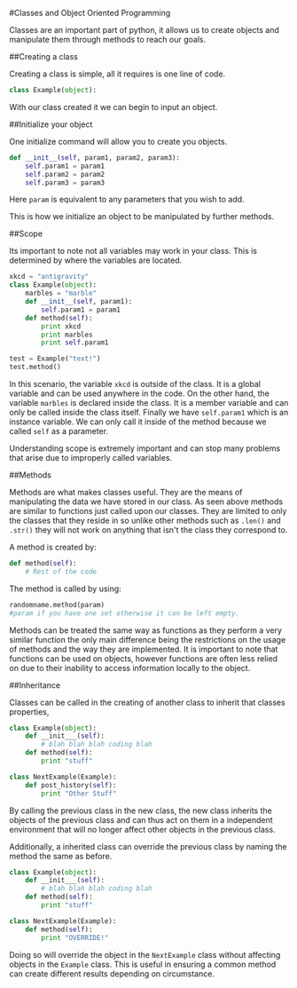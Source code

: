 #Classes and Object Oriented Programming

Classes are an important part of python, it allows us to create objects and manipulate them through methods to reach our goals.

##Creating a class

Creating a class is simple, all it requires is one line of code.
``` python
class Example(object):
```
With our class created it we can begin to input an object.

##Initialize your object

One initialize command will allow you to create you objects.
``` python
def __init__(self, param1, param2, param3):
	self.param1 = param1
	self.param2 = param2
	self.param3 = param3
```
Here `param` is equivalent to any parameters that you wish to add. 

This is how we initialize an object to be manipulated by further methods.

##Scope

Its important to note not all variables may work in your class. This is determined by where the variables are located.
``` python
xkcd = "antigravity"
class Example(object):
	marbles = "marble"
	def __init__(self, param1):
		self.param1 = param1
	def method(self):
		print xkcd
		print marbles
		print self.param1

test = Example("text!")	
test.method()	
```
In this scenario, the variable `xkcd` is outside of the class. It is a global variable and can be used anywhere in the code. On the other hand, the variable `marbles` is declared inside the class. It is a member variable and can only be called inside the class itself. Finally we have `self.param1` which is an instance variable. We can only call it inside of the method because we called `self` as a parameter.

Understanding scope is extremely important and can stop many problems that arise due to improperly called variables.

##Methods

Methods are what makes classes useful. They are the means of manipulating the data we have stored in our class. As seen above methods are similar to functions just called upon our classes. They are limited to only the classes that they reside in so unlike other methods such as `.len()` and `.str()` they will not work on anything that isn't the class they correspond to.

A method is created by:
``` python
def method(self):
	# Rest of the code
```
The method is called by using:
``` python
randomname.method(param)
#param if you have one set otherwise it can be left empty.
```

Methods can be treated the same way as functions as they perform a very similar function the only main difference being the restrictions on the usage of methods and the way they are implemented. It is important to note that functions can be used on objects, however functions are often less relied on due to their inability to access information locally to the object.

##Inheritance

Classes can be called in the creating of another class to inherit that classes properties, 

``` python
class Example(object):
	def __init___(self):
		# blah blah blah coding blah
	def method(self):
		print "stuff"

class NextExample(Example):
	def post_history(self):
		print "Other Stuff"
```
By calling the previous class in the new class, the new class inherits the objects of the previous class and can thus act on them in a independent environment that will no longer affect other objects in the previous class.

Additionally, a inherited class can override the previous class by naming the method the same as before.

``` python
class Example(object):
	def __init___(self):
		# blah blah blah coding blah
	def method(self):
		print "stuff"

class NextExample(Example):
	def method(self):
		print "OVERRIDE!"
```
Doing so will override the object in the `NextExample` class without affecting objects in the `Example` class. This is useful in ensuring a common method can create different results depending on circumstance.
